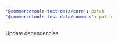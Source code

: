 ```yaml
---
'@commercetools-test-data/core': patch
'@commercetools-test-data/commons': patch
---
```


Update dependencies
